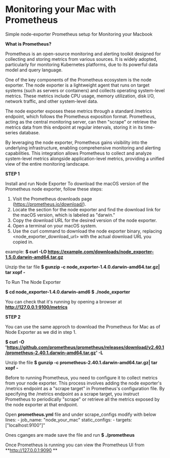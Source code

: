# Monitoring your Mac with Prometheus
Simple node-exporter Prometheus setup for Monitoring your Macbook  

**What is Prometheus?**

Prometheus is an open-source monitoring and alerting toolkit designed for collecting and storing metrics from various sources. It is widely adopted, particularly for monitoring Kubernetes platforms, due to its powerful data model and query language.

One of the key components of the Prometheus ecosystem is the node exporter. The node exporter is a lightweight agent that runs on target systems (such as servers or containers) and collects operating system-level metrics. These metrics include CPU usage, memory utilization, disk I/O, network traffic, and other system-level data.

The node exporter exposes these metrics through a standard /metrics endpoint, which follows the Prometheus exposition format. Prometheus, acting as the central monitoring server, can then "scrape" or retrieve the metrics data from this endpoint at regular intervals, storing it in its time-series database.

By leveraging the node exporter, Prometheus gains visibility into the underlying infrastructure, enabling comprehensive monitoring and alerting capabilities. This integration allows Prometheus to collect and analyze system-level metrics alongside application-level metrics, providing a unified view of the entire monitoring landscape.

**STEP 1**

Install and run Node Exporter 
To download the macOS version of the Prometheus node exporter, follow these steps:

1. Visit the Prometheus downloads page (https://prometheus.io/download/).
2. Locate the section for the node exporter and find the download link for the macOS version, which is labeled as "darwin."
3. Copy the download URL for the desired version of the node exporter.
4. Open a terminal on your macOS system.
5. Use the curl command to download the node exporter binary, replacing <node_exporter_download_url> with the actual download URL you copied in.

example: **$ curl -LO https://example.com/downloads/node_exporter-1.5.0.darwin-amd64.tar.gz**

Unzip the tar file
**$ gunzip -c node_exporter-1.4.0.darwin-amd64.tar.gz| tar xopf -**

To Run The Node Exporter

**$ cd node_exporter-1.4.0.darwin-amd6
$ ./node_exporter**

You can check that it's running by opening a browser at **http://127.0.0.1:9100/metrics**

**STEP 2**

You can use the same approch to download the Prometheus for Mac as of Node Exporter as we did in step 1.

**$ curl -O 'https://github.com/prometheus/prometheus/releases/download/v2.40.1/prometheus-2.40.1.darwin-amd64.tar.gz' -L**

Unzip the file
**$ gunzip -c prometheus-2.40.1.darwin-amd64.tar.gz| tar xopf -**

Before to running Prometheus, you need to configure it to collect metrics from your node exporter.
This process involves adding the node exporter's /metrics endpoint as a "scrape target" in Prometheus's configuration file. 
By specifying the /metrics endpoint as a scrape target, you instruct Prometheus to periodically "scrape" or retrieve all the metrics exposed by the node exporter at that endpoint.

Open **prometheus.yml** file and under scrape_configs modify with below lines:
    - job_name: "node_your_mac"
        static_configs:
            - targets: ["localhost:9100"]"
            
Ones cganges are made save the file and run **$  ./prometheus**

Once Prometheus is running you can view the Prometheus UI from **http://127.0.0.1:9090 **

